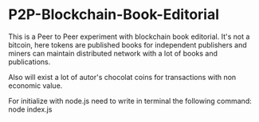 # P2P-Blockchain-Book-Editorial

This is a Peer to Peer experiment with blockchain book editorial. It's not a bitcoin, here tokens are published books for independent publishers and miners can maintain distributed network with a lot of books and publications.

Also will exist a lot of autor's chocolat coins for transactions with non economic value.

For initialize with node.js need to write in terminal the following command: 
node index.js